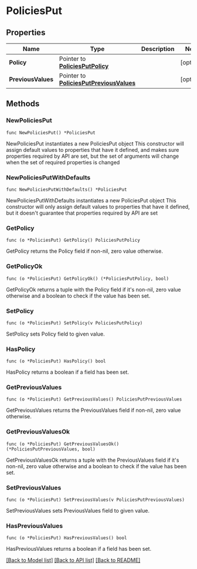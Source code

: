 # PoliciesPut

## Properties

Name | Type | Description | Notes
------------ | ------------- | ------------- | -------------
**Policy** | Pointer to [**PoliciesPutPolicy**](PoliciesPutPolicy.md) |  | [optional] 
**PreviousValues** | Pointer to [**PoliciesPutPreviousValues**](PoliciesPutPreviousValues.md) |  | [optional] 

## Methods

### NewPoliciesPut

`func NewPoliciesPut() *PoliciesPut`

NewPoliciesPut instantiates a new PoliciesPut object
This constructor will assign default values to properties that have it defined,
and makes sure properties required by API are set, but the set of arguments
will change when the set of required properties is changed

### NewPoliciesPutWithDefaults

`func NewPoliciesPutWithDefaults() *PoliciesPut`

NewPoliciesPutWithDefaults instantiates a new PoliciesPut object
This constructor will only assign default values to properties that have it defined,
but it doesn't guarantee that properties required by API are set

### GetPolicy

`func (o *PoliciesPut) GetPolicy() PoliciesPutPolicy`

GetPolicy returns the Policy field if non-nil, zero value otherwise.

### GetPolicyOk

`func (o *PoliciesPut) GetPolicyOk() (*PoliciesPutPolicy, bool)`

GetPolicyOk returns a tuple with the Policy field if it's non-nil, zero value otherwise
and a boolean to check if the value has been set.

### SetPolicy

`func (o *PoliciesPut) SetPolicy(v PoliciesPutPolicy)`

SetPolicy sets Policy field to given value.

### HasPolicy

`func (o *PoliciesPut) HasPolicy() bool`

HasPolicy returns a boolean if a field has been set.

### GetPreviousValues

`func (o *PoliciesPut) GetPreviousValues() PoliciesPutPreviousValues`

GetPreviousValues returns the PreviousValues field if non-nil, zero value otherwise.

### GetPreviousValuesOk

`func (o *PoliciesPut) GetPreviousValuesOk() (*PoliciesPutPreviousValues, bool)`

GetPreviousValuesOk returns a tuple with the PreviousValues field if it's non-nil, zero value otherwise
and a boolean to check if the value has been set.

### SetPreviousValues

`func (o *PoliciesPut) SetPreviousValues(v PoliciesPutPreviousValues)`

SetPreviousValues sets PreviousValues field to given value.

### HasPreviousValues

`func (o *PoliciesPut) HasPreviousValues() bool`

HasPreviousValues returns a boolean if a field has been set.


[[Back to Model list]](../README.md#documentation-for-models) [[Back to API list]](../README.md#documentation-for-api-endpoints) [[Back to README]](../README.md)



